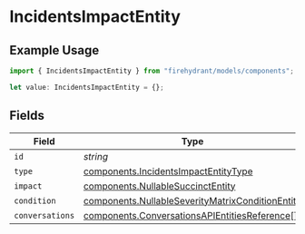 # IncidentsImpactEntity

## Example Usage

```typescript
import { IncidentsImpactEntity } from "firehydrant/models/components";

let value: IncidentsImpactEntity = {};
```

## Fields

| Field                                                                                                                | Type                                                                                                                 | Required                                                                                                             | Description                                                                                                          |
| -------------------------------------------------------------------------------------------------------------------- | -------------------------------------------------------------------------------------------------------------------- | -------------------------------------------------------------------------------------------------------------------- | -------------------------------------------------------------------------------------------------------------------- |
| `id`                                                                                                                 | *string*                                                                                                             | :heavy_minus_sign:                                                                                                   | N/A                                                                                                                  |
| `type`                                                                                                               | [components.IncidentsImpactEntityType](../../models/components/incidentsimpactentitytype.md)                         | :heavy_minus_sign:                                                                                                   | N/A                                                                                                                  |
| `impact`                                                                                                             | [components.NullableSuccinctEntity](../../models/components/nullablesuccinctentity.md)                               | :heavy_minus_sign:                                                                                                   | N/A                                                                                                                  |
| `condition`                                                                                                          | [components.NullableSeverityMatrixConditionEntity](../../models/components/nullableseveritymatrixconditionentity.md) | :heavy_minus_sign:                                                                                                   | N/A                                                                                                                  |
| `conversations`                                                                                                      | [components.ConversationsAPIEntitiesReference](../../models/components/conversationsapientitiesreference.md)[]       | :heavy_minus_sign:                                                                                                   | N/A                                                                                                                  |